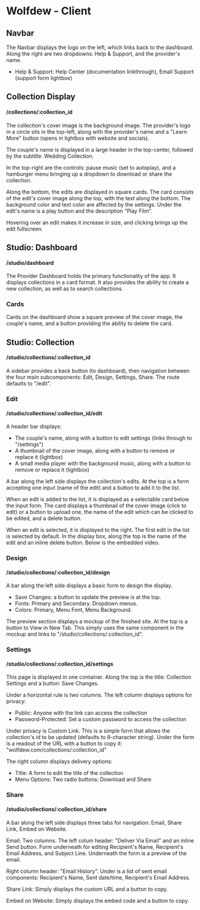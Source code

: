 # Wolfdew - Client

## Navbar

The Navbar displays the logo on the left, which links back to the dashboard. Along the right are two dropdowns: Help & Support, and the provider's name.

- Help & Support: Help Center (documentation linkthrough), Email Support (support form lightbox)

## Collection Display

#### /collections/:collection_id

The collection's cover image is the background image. The provider's logo in a circle sits in the top-left, along with the provider's name and a "Learn More" button (opens in lightbox with website and socials).

The couple's name is displayed in a large header in the top-center, followed by the subtitle: Wedding Collection.

In the top-right are the controls: pause music (set to autoplay), and a hamburger menu bringing up a dropdown to download or share the collection.

Along the bottom, the edits are displayed in square cards. The card consists of the edit's cover image along the top, with the text along the bottom. The background color and text color are affected by the settings. Under the edit's name is a play button and the description "Play Film".

Hovering over an edit makes it increase in size, and clicking brings up the edit fullscreen.

## Studio: Dashboard

#### /studio/dashboard

The Provider Dashboard holds the primary functionality of the app. It displays collections in a card format. It also provides the ability to create a new collection, as well as to search collections.

### Cards

Cards on the dashboard show a square preview of the cover image, the couple's name, and a button providing the ability to delete the card.

## Studio: Collection

#### /studio/collections/:collection_id

A sidebar provides a back button (to dashboard), then navigation between the four main subcomponents: Edit, Design, Settings, Share. The route defaults to "/edit".

### Edit

#### /studio/collections/:collection_id/edit

A header bar displays:

- The couple's name, along with a button to edit settings (links through to "/settings")
- A thumbnail of the cover image, along with a button to remove or replace it (lightbox)
- A small media player with the background music, along with a button to remove or replace it (lightbox)

A bar along the left side displays the collection's edits. At the top is a form accepting one input (name of the edit) and a button to add it to the list.

When an edit is added to the list, it is displayed as a selectable card below the input form. The card displays a thumbnail of the cover image (click to edit) or a button to upload one, the name of the edit which can be clicked to be edited, and a delete button.

When an edit is selected, it is displayed to the right. The first edit in the list is selected by default. In the display box, along the top is the name of the edit and an inline delete button. Below is the embedded video.

### Design

#### /studio/collections/:collection_id/design

A bar along the left side displays a basic form to design the display.

- Save Changes: a button to update the preview is at the top.
- Fonts: Primary and Secondary. Dropdown menus.
- Colors: Primary, Menu Font, Menu Background.

The preview section displays a mockup of the finished site. At the top is a button to View in New Tab. This simply uses the same component in the mockup and links to "/studio/collections/:collection_id".

### Settings

#### /studio/collections/:collection_id/settings

This page is displayed in one container. Along the top is the title: Collection Settings and a button: Save Changes.

Under a horizontal rule is two columns. The left column displays options for privacy:

- Public: Anyone with the link can access the collection
- Password-Protected: Set a custom password to access the collection

Under privacy is Custom Link. This is a simple form that allows the collection's id to be updated (defaults to 8-character string). Under the form is a readout of the URL with a button to copy it: "wolfdew.com/collections/:collection_id"

The right column displays delivery options:

- Title: A form to edit the title of the collection
- Menu Options: Two radio buttons: Download and Share

### Share

#### /studio/collections/:collection_id/share

A bar along the left side displays three tabs for navigation: Email, Share Link, Embed on Website.

Email: Two columns. The left colum header: "Deliver Via Email" and an inline Send button. Form underneath for editing Recipient's Name, Recipient's Email Address, and Subject Line. Underneath the form is a preview of the email.

Right column header: "Email History". Under is a list of sent email components: Recipient's Name, Sent date/time, Recipient's Email Address.

Share Link: Simply displays the custom URL and a button to copy.

Embed on Website: Simply displays the embed code and a button to copy.